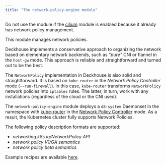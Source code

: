 ```yaml
---
title: "The network-policy-engine module"
---
```


<div class="docs__information warning active">
Do not use the module if the <a href="../021-cni-cilium/">cilium</a> module is enabled because it already has network policy management. 
</div>

This module manages network policies.

Deckhouse implements a conservative approach to organizing the network based on elementary network backends, such as *"pure"* CNI or flannel in the `host-gw` mode. This approach is reliable and straightforward and turned out to be the best.

The `NetworkPolicy` implementation in Deckhouse is also solid and straightforward. It is based on `kube-router` in the *Network Policy Controller* mode (`--run-firewall`). In this case, `kube-router` transforms `NetworkPolicy` network policies into `iptables` rules. The latter, in turn, work with any installations (regardless of the cloud or the CNI used).

The `network-policy-engine` module deploys a `d8-system` Daemonset in the namespace with [kube-router](https://github.com/cloudnativelabs/kube-router) in the [Network Policy Controller](https://kubernetes.io/docs/concepts/services-networking/network-policies/) mode. As a result, the Kubernetes cluster fully supports Network Policies.

The following policy description formats are supported:
- *networking.k8s.io/NetworkPolicy API*
- *network policy V1/GA semantics*
- *network policy beta semantics*

Example recipes are available [here](https://github.com/ahmetb/kubernetes-network-policy-recipes).
